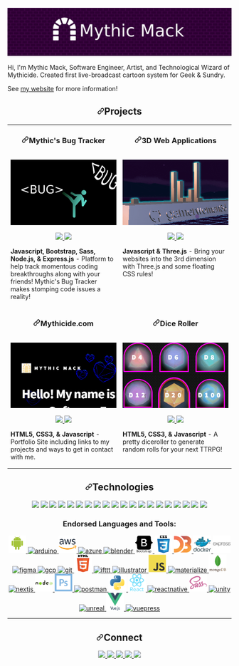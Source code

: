 ![image](https://github.com/gamerwoman3d/gamerwoman3d/blob/main/BGLarge.png?raw=true)

Hi, I'm Mythic Mack, Software Engineer, Artist, and Technological Wizard of Mythicide. Created first live-broadcast cartoon system for Geek & Sundry.  

<article class="markdown-body entry-content container-lg f5" itemprop="text"><p><a target="_blank" rel="noopener noreferrer">
<p dir="auto">See <a href="https://gamerwoman3d.github.io/portfolio3dTest/" rel="nofollow">my website</a> for more information!</p>
<h1 align="center" dir="auto"><a id="user-content-projects" class="anchor" aria-hidden="true" href="#projects"><svg class="octicon octicon-link" viewBox="0 0 16 16" version="1.1" width="16" height="16" aria-hidden="true"><path fill-rule="evenodd" d="M7.775 3.275a.75.75 0 001.06 1.06l1.25-1.25a2 2 0 112.83 2.83l-2.5 2.5a2 2 0 01-2.83 0 .75.75 0 00-1.06 1.06 3.5 3.5 0 004.95 0l2.5-2.5a3.5 3.5 0 00-4.95-4.95l-1.25 1.25zm-4.69 9.64a2 2 0 010-2.83l2.5-2.5a2 2 0 012.83 0 .75.75 0 001.06-1.06 3.5 3.5 0 00-4.95 0l-2.5 2.5a3.5 3.5 0 004.95 4.95l1.25-1.25a.75.75 0 00-1.06-1.06l-1.25 1.25a2 2 0 01-2.83 0z"></path></svg></a>Projects</h1>
<table>
  <tbody><tr>
    <td width="50%" valign="top">
      <h3 align="center" dir="auto"><a id="user-content-travelaraorg" class="anchor" aria-hidden="true" href="#bugtrackermyth"><svg class="octicon octicon-link" viewBox="0 0 16 16" version="1.1" width="16" height="16" aria-hidden="true"><path fill-rule="evenodd" d="M7.775 3.275a.75.75 0 001.06 1.06l1.25-1.25a2 2 0 112.83 2.83l-2.5 2.5a2 2 0 01-2.83 0 .75.75 0 00-1.06 1.06 3.5 3.5 0 004.95 0l2.5-2.5a3.5 3.5 0 00-4.95-4.95l-1.25 1.25zm-4.69 9.64a2 2 0 010-2.83l2.5-2.5a2 2 0 012.83 0 .75.75 0 001.06-1.06 3.5 3.5 0 00-4.95 0l-2.5 2.5a3.5 3.5 0 004.95 4.95l1.25-1.25a.75.75 0 00-1.06-1.06l-1.25 1.25a2 2 0 01-2.83 0z"></path></svg></a>Mythic's Bug Tracker</h3>
        <br>
        <a href="http://bugtrackermyth.herokuapp.com" rel="nofollow">
            <img src="https://github.com/gamerwoman3d/gamerwoman3d/blob/main/ProfileCreator/BugNinja.gif?raw=true" width="100%" alt="Bug Basher Ninja Stomping Code Bugs" style="max-width: 100%;">
        </a>
        <br>
        <p align="center" dir="auto">
  <a href="https://github.com/gamerwoman3d/bugtrackerpreview">
    <img src="https://camo.githubusercontent.com/95e3aac44e8f136da088962c9b8ba29ce570117c20df4d39dce11bbb8c3ff106/68747470733a2f2f696d672e736869656c64732e696f2f7374617469632f76313f6c6162656c3d7c266d6573736167653d5245504f26636f6c6f723d323335353566267374796c653d706c6173746963266c6f676f3d676974687562266c6f676f2d636f6c6f723d7768697465" data-canonical-src="https://img.shields.io/static/v1?label=|&amp;message=REPO&amp;color=23555f&amp;style=plastic&amp;logo=github&amp;logo-color=white" style="max-width: 100%;">
  </a>  
  <a href="http://bugtrackermyth.herokuapp.com" rel="nofollow">
    <img src="https://camo.githubusercontent.com/e6efe3d3e99693e578797485a4973c0efb93f435001dad1f75001c0d3a130aea/68747470733a2f2f696d672e736869656c64732e696f2f7374617469632f76313f6c6162656c3d7c266d6573736167653d5745425349544526636f6c6f723d636466393938267374796c653d706c6173746963266c6f676f3d776f72647072657373266c6f676f2d636f6c6f723d7768697465" data-canonical-src="https://img.shields.io/static/v1?label=|&amp;message=WEBSITE&amp;color=cdf998&amp;style=plastic&amp;logo=wordpress&amp;logo-color=white" style="max-width: 100%;">
  </a>
      </p>
        <p dir="auto"><strong>Javascript, Bootstrap, Sass, Node.js, &amp; Express.js</strong> - Platform to help track momentous coding breakthroughs along with your friends! Mythic's Bug Tracker makes stomping code issues a reality!</p>
    </td>
    <td width="50%" valign="top">
      <h3 align="center" dir="auto"><a id="user-content-rigley-2-flappy-bug" class="anchor" aria-hidden="true" href="#rigley-2-flappy-bug"><svg class="octicon octicon-link" viewBox="0 0 16 16" version="1.1" width="16" height="16" aria-hidden="true"><path fill-rule="evenodd" d="M7.775 3.275a.75.75 0 001.06 1.06l1.25-1.25a2 2 0 112.83 2.83l-2.5 2.5a2 2 0 01-2.83 0 .75.75 0 00-1.06 1.06 3.5 3.5 0 004.95 0l2.5-2.5a3.5 3.5 0 00-4.95-4.95l-1.25 1.25zm-4.69 9.64a2 2 0 010-2.83l2.5-2.5a2 2 0 012.83 0 .75.75 0 001.06-1.06 3.5 3.5 0 00-4.95 0l-2.5 2.5a3.5 3.5 0 004.95 4.95l1.25-1.25a.75.75 0 00-1.06-1.06l-1.25 1.25a2 2 0 01-2.83 0z"></path></svg></a>3D Web Applications</h3>
        <br>
      <a href="https://gamerwoman3d.github.io/portfolio3dTest/" rel="nofollow">
            <img src="https://github.com/gamerwoman3d/gamerwoman3d/blob/main/ProfileCreator/mycity3d.gif?raw=true" width="100%" alt="3d Web Graphic" style="max-width: 100%;">
        </a>
        <br>
        <p align="center" dir="auto">
  <a href="https://gamerwoman3d.github.io/portfolio3dTest/">
    <img src="https://camo.githubusercontent.com/95e3aac44e8f136da088962c9b8ba29ce570117c20df4d39dce11bbb8c3ff106/68747470733a2f2f696d672e736869656c64732e696f2f7374617469632f76313f6c6162656c3d7c266d6573736167653d5245504f26636f6c6f723d323335353566267374796c653d706c6173746963266c6f676f3d676974687562266c6f676f2d636f6c6f723d7768697465" data-canonical-src="https://img.shields.io/static/v1?label=|&amp;message=REPO&amp;color=23555f&amp;style=plastic&amp;logo=github&amp;logo-color=white" style="max-width: 100%;">
  </a>
  <a href="https://gamerwoman3d.github.io/portfolio3dTest/" rel="nofollow">
    <img src="https://camo.githubusercontent.com/e6efe3d3e99693e578797485a4973c0efb93f435001dad1f75001c0d3a130aea/68747470733a2f2f696d672e736869656c64732e696f2f7374617469632f76313f6c6162656c3d7c266d6573736167653d5745425349544526636f6c6f723d636466393938267374796c653d706c6173746963266c6f676f3d776f72647072657373266c6f676f2d636f6c6f723d7768697465" data-canonical-src="https://img.shields.io/static/v1?label=|&amp;message=WEBSITE&amp;color=cdf998&amp;style=plastic&amp;logo=wordpress&amp;logo-color=white" style="max-width: 100%;">
  </a>
      </p>
        <p dir="auto"><strong>Javascript &amp; Three.js</strong> - Bring your websites into the 3rd dimension with Three.js and some floating CSS rules!</p>
    </td>
  </tr>
  <tr>
    <td width="50%" valign="top">
      <h3 align="center" dir="auto"><a id="user-content-gamerwoman3d" class="anchor" aria-hidden="true" href="#gamerwoman3d"><svg class="octicon octicon-link" viewBox="0 0 16 16" version="1.1" width="16" height="16" aria-hidden="true"><path fill-rule="evenodd" d="M7.775 3.275a.75.75 0 001.06 1.06l1.25-1.25a2 2 0 112.83 2.83l-2.5 2.5a2 2 0 01-2.83 0 .75.75 0 00-1.06 1.06 3.5 3.5 0 004.95 0l2.5-2.5a3.5 3.5 0 00-4.95-4.95l-1.25 1.25zm-4.69 9.64a2 2 0 010-2.83l2.5-2.5a2 2 0 012.83 0 .75.75 0 001.06-1.06 3.5 3.5 0 00-4.95 0l-2.5 2.5a3.5 3.5 0 004.95 4.95l1.25-1.25a.75.75 0 00-1.06-1.06l-1.25 1.25a2 2 0 01-2.83 0z"></path></svg></a>Mythicide.com</h3>
      <br>
        <a href="https://gamerwoman3d.github.io/portfolio3dTest/" rel="nofollow">
          <img src="https://github.com/gamerwoman3d/gamerwoman3d/blob/main/ProfileCreator/3dSitePreview.gif?raw=true" width="100%" alt="Portfolio" style="max-width: 100%;">
        </a>
      <br>
        <p align="center" dir="auto">
  <a href="https://gamerwoman3d.github.io/portfolio3dTest/">
    <img src="https://camo.githubusercontent.com/95e3aac44e8f136da088962c9b8ba29ce570117c20df4d39dce11bbb8c3ff106/68747470733a2f2f696d672e736869656c64732e696f2f7374617469632f76313f6c6162656c3d7c266d6573736167653d5245504f26636f6c6f723d323335353566267374796c653d706c6173746963266c6f676f3d676974687562266c6f676f2d636f6c6f723d7768697465" data-canonical-src="https://img.shields.io/static/v1?label=|&amp;message=REPO&amp;color=23555f&amp;style=plastic&amp;logo=github&amp;logo-color=white" style="max-width: 100%;">
  </a>
  <a href="https://gamerwoman3d.github.io/portfolio3dTest/" rel="nofollow">
    <img src="https://camo.githubusercontent.com/e6efe3d3e99693e578797485a4973c0efb93f435001dad1f75001c0d3a130aea/68747470733a2f2f696d672e736869656c64732e696f2f7374617469632f76313f6c6162656c3d7c266d6573736167653d5745425349544526636f6c6f723d636466393938267374796c653d706c6173746963266c6f676f3d776f72647072657373266c6f676f2d636f6c6f723d7768697465" data-canonical-src="https://img.shields.io/static/v1?label=|&amp;message=WEBSITE&amp;color=cdf998&amp;style=plastic&amp;logo=wordpress&amp;logo-color=white" style="max-width: 100%;">
  </a>
      </p>
        <p dir="auto"><strong>HTML5, CSS3, &amp; Javascript</strong> - Portfolio Site including links to my projects and ways to get in contact with me.</p>
    </td>
    <td width="50%" valign="top">
      <h3 align="center" dir="auto"><a id="user-content-roll-dice" class="anchor" aria-hidden="true" href="#diceroller"><svg class="octicon octicon-link" viewBox="0 0 16 16" version="1.1" width="16" height="16" aria-hidden="true"><path fill-rule="evenodd" d="M7.775 3.275a.75.75 0 001.06 1.06l1.25-1.25a2 2 0 112.83 2.83l-2.5 2.5a2 2 0 01-2.83 0 .75.75 0 00-1.06 1.06 3.5 3.5 0 004.95 0l2.5-2.5a3.5 3.5 0 00-4.95-4.95l-1.25 1.25zm-4.69 9.64a2 2 0 010-2.83l2.5-2.5a2 2 0 012.83 0 .75.75 0 001.06-1.06 3.5 3.5 0 00-4.95 0l-2.5 2.5a3.5 3.5 0 004.95 4.95l1.25-1.25a.75.75 0 00-1.06-1.06l-1.25 1.25a2 2 0 01-2.83 0z"></path></svg></a>Dice Roller</h3>
        <br>
        <a href="https://mythic-dice.netlify.app/" rel="nofollow">
          <img src="https://github.com/gamerwoman3d/gamerwoman3d/blob/main/ProfileCreator/DiceRollerPreview.gif?raw=true" width="100%" alt="Polyhedral Dice Game" style="max-width: 100%;">
        </a>
        <br>
        <p align="center" dir="auto">
  <a href="https://mythic-dice.netlify.app/">
    <img src="https://camo.githubusercontent.com/95e3aac44e8f136da088962c9b8ba29ce570117c20df4d39dce11bbb8c3ff106/68747470733a2f2f696d672e736869656c64732e696f2f7374617469632f76313f6c6162656c3d7c266d6573736167653d5245504f26636f6c6f723d323335353566267374796c653d706c6173746963266c6f676f3d676974687562266c6f676f2d636f6c6f723d7768697465" data-canonical-src="https://img.shields.io/static/v1?label=|&amp;message=REPO&amp;color=23555f&amp;style=plastic&amp;logo=github&amp;logo-color=white" style="max-width: 100%;">
  </a>
  <a href="https://mythic-dice.netlify.app/" rel="nofollow">
    <img src="https://camo.githubusercontent.com/e6efe3d3e99693e578797485a4973c0efb93f435001dad1f75001c0d3a130aea/68747470733a2f2f696d672e736869656c64732e696f2f7374617469632f76313f6c6162656c3d7c266d6573736167653d5745425349544526636f6c6f723d636466393938267374796c653d706c6173746963266c6f676f3d776f72647072657373266c6f676f2d636f6c6f723d7768697465" data-canonical-src="https://img.shields.io/static/v1?label=|&amp;message=WEBSITE&amp;color=cdf998&amp;style=plastic&amp;logo=wordpress&amp;logo-color=white" style="max-width: 100%;">
  </a>
      </p>
        <p dir="auto"><strong>HTML5, CSS3, &amp; Javascript</strong> - A pretty diceroller to generate random rolls for your next TTRPG!</p>
    </td>
  </tr>
</tbody></table>
  
  
<h1 align="center" dir="auto"><a id="user-content-technologies" class="anchor" aria-hidden="true" href="#technologies"><svg class="octicon octicon-link" viewBox="0 0 16 16" version="1.1" width="16" height="16" aria-hidden="true"><path fill-rule="evenodd" d="M7.775 3.275a.75.75 0 001.06 1.06l1.25-1.25a2 2 0 112.83 2.83l-2.5 2.5a2 2 0 01-2.83 0 .75.75 0 00-1.06 1.06 3.5 3.5 0 004.95 0l2.5-2.5a3.5 3.5 0 00-4.95-4.95l-1.25 1.25zm-4.69 9.64a2 2 0 010-2.83l2.5-2.5a2 2 0 012.83 0 .75.75 0 001.06-1.06 3.5 3.5 0 00-4.95 0l-2.5 2.5a3.5 3.5 0 004.95 4.95l1.25-1.25a.75.75 0 00-1.06-1.06l-1.25 1.25a2 2 0 01-2.83 0z"></path></svg></a>Technologies</h1>
<p align="center" dir="auto">
    <a target="_blank" rel="noopener noreferrer" href="https://camo.githubusercontent.com/1105f5493f58c44150cb5c9c2c20e7dde13f7bc9eae248b67610b23048f710ec/68747470733a2f2f696d672e736869656c64732e696f2f7374617469632f76313f6c6162656c3d7c266d6573736167653d48544d4c3526636f6c6f723d323335353566267374796c653d706c6173746963266c6f676f3d68746d6c35"><img src="https://camo.githubusercontent.com/1105f5493f58c44150cb5c9c2c20e7dde13f7bc9eae248b67610b23048f710ec/68747470733a2f2f696d672e736869656c64732e696f2f7374617469632f76313f6c6162656c3d7c266d6573736167653d48544d4c3526636f6c6f723d323335353566267374796c653d706c6173746963266c6f676f3d68746d6c35" data-canonical-src="https://img.shields.io/static/v1?label=|&amp;message=HTML5&amp;color=23555f&amp;style=plastic&amp;logo=html5" style="max-width: 100%;"></a>
    <a target="_blank" rel="noopener noreferrer" href="https://camo.githubusercontent.com/cb4801ca483eb0a37406fd5c6e07bf11ee00c0579b88bfe6a0fe2380b9c8e87d/68747470733a2f2f696d672e736869656c64732e696f2f7374617469632f76313f6c6162656c3d7c266d6573736167653d4353533326636f6c6f723d323835663635267374796c653d706c6173746963266c6f676f3d63737333"><img src="https://camo.githubusercontent.com/cb4801ca483eb0a37406fd5c6e07bf11ee00c0579b88bfe6a0fe2380b9c8e87d/68747470733a2f2f696d672e736869656c64732e696f2f7374617469632f76313f6c6162656c3d7c266d6573736167653d4353533326636f6c6f723d323835663635267374796c653d706c6173746963266c6f676f3d63737333" data-canonical-src="https://img.shields.io/static/v1?label=|&amp;message=CSS3&amp;color=285f65&amp;style=plastic&amp;logo=css3" style="max-width: 100%;"></a>
    <a target="_blank" rel="noopener noreferrer" href="https://camo.githubusercontent.com/78209b78fd3babc3dc726ac9f31165b4a77d806bf3225e6bfcce5e02978d2388/68747470733a2f2f696d672e736869656c64732e696f2f7374617469632f76313f6c6162656c3d7c266d6573736167653d5341535326636f6c6f723d326236323566267374796c653d706c6173746963266c6f676f3d73617373"><img src="https://camo.githubusercontent.com/78209b78fd3babc3dc726ac9f31165b4a77d806bf3225e6bfcce5e02978d2388/68747470733a2f2f696d672e736869656c64732e696f2f7374617469632f76313f6c6162656c3d7c266d6573736167653d5341535326636f6c6f723d326236323566267374796c653d706c6173746963266c6f676f3d73617373" data-canonical-src="https://img.shields.io/static/v1?label=|&amp;message=SASS&amp;color=2b625f&amp;style=plastic&amp;logo=sass" style="max-width: 100%;"></a>
    <a target="_blank" rel="noopener noreferrer" href="https://camo.githubusercontent.com/cb583bea94684cbf221e5458f1e15be8a214509d0ce451c928290d5c08edbe1d/68747470733a2f2f696d672e736869656c64732e696f2f7374617469632f76313f6c6162656c3d7c266d6573736167653d424f4f54535452415026636f6c6f723d333136633565267374796c653d706c6173746963266c6f676f3d626f6f747374726170"><img src="https://camo.githubusercontent.com/cb583bea94684cbf221e5458f1e15be8a214509d0ce451c928290d5c08edbe1d/68747470733a2f2f696d672e736869656c64732e696f2f7374617469632f76313f6c6162656c3d7c266d6573736167653d424f4f54535452415026636f6c6f723d333136633565267374796c653d706c6173746963266c6f676f3d626f6f747374726170" data-canonical-src="https://img.shields.io/static/v1?label=|&amp;message=BOOTSTRAP&amp;color=316c5e&amp;style=plastic&amp;logo=bootstrap" style="max-width: 100%;"></a>
    <a target="_blank" rel="noopener noreferrer" href="https://camo.githubusercontent.com/30934920b46fd5b6874bf6ce5f9a3afd8ea0e5e4ed20ab9eda0450286ba7a138/68747470733a2f2f696d672e736869656c64732e696f2f7374617469632f76313f6c6162656c3d7c266d6573736167653d4a41564153435249505426636f6c6f723d336337663564267374796c653d706c6173746963266c6f676f3d6a617661736372697074"><img src="https://camo.githubusercontent.com/30934920b46fd5b6874bf6ce5f9a3afd8ea0e5e4ed20ab9eda0450286ba7a138/68747470733a2f2f696d672e736869656c64732e696f2f7374617469632f76313f6c6162656c3d7c266d6573736167653d4a41564153435249505426636f6c6f723d336337663564267374796c653d706c6173746963266c6f676f3d6a617661736372697074" data-canonical-src="https://img.shields.io/static/v1?label=|&amp;message=JAVASCRIPT&amp;color=3c7f5d&amp;style=plastic&amp;logo=javascript" style="max-width: 100%;"></a>
    <a target="_blank" rel="noopener noreferrer" href="https://camo.githubusercontent.com/4e6db61875a07fde727ecc34f5e6a83e8f4528ac9fee61c8239a1cd3533b0839/68747470733a2f2f696d672e736869656c64732e696f2f7374617469632f76313f6c6162656c3d7c266d6573736167653d52454143542e4a5326636f6c6f723d346139333563267374796c653d706c6173746963266c6f676f3d7265616374"><img src="https://camo.githubusercontent.com/4e6db61875a07fde727ecc34f5e6a83e8f4528ac9fee61c8239a1cd3533b0839/68747470733a2f2f696d672e736869656c64732e696f2f7374617469632f76313f6c6162656c3d7c266d6573736167653d52454143542e4a5326636f6c6f723d346139333563267374796c653d706c6173746963266c6f676f3d7265616374" data-canonical-src="https://img.shields.io/static/v1?label=|&amp;message=REACT.JS&amp;color=4a935c&amp;style=plastic&amp;logo=react" style="max-width: 100%;"></a>
    <a target="_blank" rel="noopener noreferrer" href="https://camo.githubusercontent.com/318dfb3892aa80d9c2e9b7d4e75289fb88dfc8eaf2e7e526fa4d69e497146274/68747470733a2f2f696d672e736869656c64732e696f2f7374617469632f76313f6c6162656c3d7c266d6573736167653d5459504553435249505426636f6c6f723d346139333563267374796c653d706c6173746963266c6f676f3d74797065736372697074"><img src="https://camo.githubusercontent.com/318dfb3892aa80d9c2e9b7d4e75289fb88dfc8eaf2e7e526fa4d69e497146274/68747470733a2f2f696d672e736869656c64732e696f2f7374617469632f76313f6c6162656c3d7c266d6573736167653d5459504553435249505426636f6c6f723d346139333563267374796c653d706c6173746963266c6f676f3d74797065736372697074" data-canonical-src="https://img.shields.io/static/v1?label=|&amp;message=TYPESCRIPT&amp;color=4a935c&amp;style=plastic&amp;logo=typescript" style="max-width: 100%;"></a>
    <a target="_blank" rel="noopener noreferrer" href="https://camo.githubusercontent.com/f80569b5ca4af45dab1419a4fe8403f1326bba304bccf101438fafc362a1288e/68747470733a2f2f696d672e736869656c64732e696f2f7374617469632f76313f6c6162656c3d7c266d6573736167653d505954484f4e26636f6c6f723d353239383562267374796c653d706c6173746963266c6f676f3d707974686f6e"><img src="https://camo.githubusercontent.com/f80569b5ca4af45dab1419a4fe8403f1326bba304bccf101438fafc362a1288e/68747470733a2f2f696d672e736869656c64732e696f2f7374617469632f76313f6c6162656c3d7c266d6573736167653d505954484f4e26636f6c6f723d353239383562267374796c653d706c6173746963266c6f676f3d707974686f6e" data-canonical-src="https://img.shields.io/static/v1?label=|&amp;message=PYTHON&amp;color=52985b&amp;style=plastic&amp;logo=python" style="max-width: 100%;"></a>
    <a target="_blank" rel="noopener noreferrer" href="https://camo.githubusercontent.com/f218d58158e351f61046ff0ade173114553c6b8eff6e8039e8803fba2bcd95c9/68747470733a2f2f696d672e736869656c64732e696f2f7374617469632f76313f6c6162656c3d7c266d6573736167653d4a41564126636f6c6f723d636466393938267374796c653d706c6173746963266c6f676f3d6a617661"><img src="https://camo.githubusercontent.com/f218d58158e351f61046ff0ade173114553c6b8eff6e8039e8803fba2bcd95c9/68747470733a2f2f696d672e736869656c64732e696f2f7374617469632f76313f6c6162656c3d7c266d6573736167653d4a41564126636f6c6f723d636466393938267374796c653d706c6173746963266c6f676f3d6a617661" data-canonical-src="https://img.shields.io/static/v1?label=|&amp;message=JAVA&amp;color=cdf998&amp;style=plastic&amp;logo=java" style="max-width: 100%;"></a>
    <a target="_blank" rel="noopener noreferrer" href="https://camo.githubusercontent.com/4fa5bc7347d1f41e763673317069b9849fadd3bb90b986ffbe22db2090f55c97/68747470733a2f2f696d672e736869656c64732e696f2f7374617469632f76313f6c6162656c3d7c266d6573736167653d534f4c494449545926636f6c6f723d386662633536267374796c653d706c6173746963266c6f676f3d736f6c6964697479"><img src="https://camo.githubusercontent.com/4fa5bc7347d1f41e763673317069b9849fadd3bb90b986ffbe22db2090f55c97/68747470733a2f2f696d672e736869656c64732e696f2f7374617469632f76313f6c6162656c3d7c266d6573736167653d534f4c494449545926636f6c6f723d386662633536267374796c653d706c6173746963266c6f676f3d736f6c6964697479" data-canonical-src="https://img.shields.io/static/v1?label=|&amp;message=SOLIDITY&amp;color=8fbc56&amp;style=plastic&amp;logo=solidity" style="max-width: 100%;"></a>
    <a target="_blank" rel="noopener noreferrer" href="https://camo.githubusercontent.com/865a91eb7372d7385b7e417b2682d6c5ac45e95e577e2f00f80da0f8512ac894/68747470733a2f2f696d672e736869656c64732e696f2f7374617469632f76313f6c6162656c3d7c266d6573736167653d53454c454e49554d26636f6c6f723d636466393938267374796c653d706c6173746963266c6f676f3d73656c656e69756d"><img src="https://camo.githubusercontent.com/865a91eb7372d7385b7e417b2682d6c5ac45e95e577e2f00f80da0f8512ac894/68747470733a2f2f696d672e736869656c64732e696f2f7374617469632f76313f6c6162656c3d7c266d6573736167653d53454c454e49554d26636f6c6f723d636466393938267374796c653d706c6173746963266c6f676f3d73656c656e69756d" data-canonical-src="https://img.shields.io/static/v1?label=|&amp;message=SELENIUM&amp;color=cdf998&amp;style=plastic&amp;logo=selenium" style="max-width: 100%;"></a>
    <a target="_blank" rel="noopener noreferrer" href="https://camo.githubusercontent.com/c3ea137fbfc63a9474f5c8150e25cd31c25b5c3e3c75444898bcdf69233d628f/68747470733a2f2f696d672e736869656c64732e696f2f7374617469632f76313f6c6162656c3d7c266d6573736167653d41575326636f6c6f723d393862663533267374796c653d706c6173746963266c6f676f3d616d617a6f6e"><img src="https://camo.githubusercontent.com/c3ea137fbfc63a9474f5c8150e25cd31c25b5c3e3c75444898bcdf69233d628f/68747470733a2f2f696d672e736869656c64732e696f2f7374617469632f76313f6c6162656c3d7c266d6573736167653d41575326636f6c6f723d393862663533267374796c653d706c6173746963266c6f676f3d616d617a6f6e" data-canonical-src="https://img.shields.io/static/v1?label=|&amp;message=AWS&amp;color=98bf53&amp;style=plastic&amp;logo=amazon" style="max-width: 100%;"></a>
    <a target="_blank" rel="noopener noreferrer" href="https://camo.githubusercontent.com/b0c93081ae7cb116e8ce218ca2ad5f959be78e27f98fac18631600d56fa4f3b4/68747470733a2f2f696d672e736869656c64732e696f2f7374617469632f76313f6c6162656c3d7c266d6573736167653d574f5244505245535326636f6c6f723d636464313438267374796c653d706c6173746963266c6f676f3d776f72647072657373"><img src="https://camo.githubusercontent.com/b0c93081ae7cb116e8ce218ca2ad5f959be78e27f98fac18631600d56fa4f3b4/68747470733a2f2f696d672e736869656c64732e696f2f7374617469632f76313f6c6162656c3d7c266d6573736167653d574f5244505245535326636f6c6f723d636464313438267374796c653d706c6173746963266c6f676f3d776f72647072657373" data-canonical-src="https://img.shields.io/static/v1?label=|&amp;message=WORDPRESS&amp;color=cdd148&amp;style=plastic&amp;logo=wordpress" style="max-width: 100%;"></a>
    <a target="_blank" rel="noopener noreferrer" href="https://camo.githubusercontent.com/f0713180e549e5c0bd35c406bde5fbf0dd8969d0810f100daede67bc56188813/68747470733a2f2f696d672e736869656c64732e696f2f7374617469632f76313f6c6162656c3d7c266d6573736167653d41444f424526636f6c6f723d393862663533267374796c653d706c6173746963266c6f676f3d61646f6265"><img src="https://camo.githubusercontent.com/f0713180e549e5c0bd35c406bde5fbf0dd8969d0810f100daede67bc56188813/68747470733a2f2f696d672e736869656c64732e696f2f7374617469632f76313f6c6162656c3d7c266d6573736167653d41444f424526636f6c6f723d393862663533267374796c653d706c6173746963266c6f676f3d61646f6265" data-canonical-src="https://img.shields.io/static/v1?label=|&amp;message=ADOBE&amp;color=98bf53&amp;style=plastic&amp;logo=adobe" style="max-width: 100%;"></a>
    <a target="_blank" rel="noopener noreferrer" href="https://camo.githubusercontent.com/e569ee48d897e5b63f64a257e16ea86e25ba7cd5dec11e09d9c3bfa7ab2a1b13/68747470733a2f2f696d672e736869656c64732e696f2f7374617469632f76313f6c6162656c3d7c266d6573736167653d4d4f4e474f2d444226636f6c6f723d636464313438267374796c653d706c6173746963266c6f676f3d6d6f6e676f6462"><img src="https://camo.githubusercontent.com/e569ee48d897e5b63f64a257e16ea86e25ba7cd5dec11e09d9c3bfa7ab2a1b13/68747470733a2f2f696d672e736869656c64732e696f2f7374617469632f76313f6c6162656c3d7c266d6573736167653d4d4f4e474f2d444226636f6c6f723d636464313438267374796c653d706c6173746963266c6f676f3d6d6f6e676f6462" data-canonical-src="https://img.shields.io/static/v1?label=|&amp;message=MONGO-DB&amp;color=cdd148&amp;style=plastic&amp;logo=mongodb" style="max-width: 100%;"></a>
    <a target="_blank" rel="noopener noreferrer" href="https://camo.githubusercontent.com/b96e1eac99ec166fe2aa78f9bdd3edfcc8d0d8495cfc43e373a6faa01220ecd0/68747470733a2f2f696d672e736869656c64732e696f2f7374617469632f76313f6c6162656c3d7c266d6573736167653d4558505245535326636f6c6f723d626262313131267374796c653d706c6173746963266c6f676f3d65787072657373"><img src="https://camo.githubusercontent.com/b96e1eac99ec166fe2aa78f9bdd3edfcc8d0d8495cfc43e373a6faa01220ecd0/68747470733a2f2f696d672e736869656c64732e696f2f7374617469632f76313f6c6162656c3d7c266d6573736167653d4558505245535326636f6c6f723d626262313131267374796c653d706c6173746963266c6f676f3d65787072657373" data-canonical-src="https://img.shields.io/static/v1?label=|&amp;message=EXPRESS&amp;color=bbb111&amp;style=plastic&amp;logo=express" style="max-width: 100%;"></a>
    <a target="_blank" rel="noopener noreferrer" href="https://camo.githubusercontent.com/d41024ea422bb92c858c68f7d9380c04e2b46ea114f5bc2a86af6d393cbedaf0/68747470733a2f2f696d672e736869656c64732e696f2f7374617469632f76313f6c6162656c3d7c266d6573736167653d5745425041434b26636f6c6f723d626262313131267374796c653d706c6173746963266c6f676f3d7765627061636b"><img src="https://camo.githubusercontent.com/d41024ea422bb92c858c68f7d9380c04e2b46ea114f5bc2a86af6d393cbedaf0/68747470733a2f2f696d672e736869656c64732e696f2f7374617469632f76313f6c6162656c3d7c266d6573736167653d5745425041434b26636f6c6f723d626262313131267374796c653d706c6173746963266c6f676f3d7765627061636b" data-canonical-src="https://img.shields.io/static/v1?label=|&amp;message=WEBPACK&amp;color=bbb111&amp;style=plastic&amp;logo=webpack" style="max-width: 100%;"></a>
    <a target="_blank" rel="noopener noreferrer" href="https://camo.githubusercontent.com/2dc290fd837737a97fdc864b63b8efab95c637954bdc7dbbc67d47b8067eafdc/68747470733a2f2f696d672e736869656c64732e696f2f7374617469632f76313f6c6162656c3d7c266d6573736167653d4c494e555826636f6c6f723d626262313131267374796c653d706c6173746963266c6f676f3d6c696e7578"><img src="https://camo.githubusercontent.com/2dc290fd837737a97fdc864b63b8efab95c637954bdc7dbbc67d47b8067eafdc/68747470733a2f2f696d672e736869656c64732e696f2f7374617469632f76313f6c6162656c3d7c266d6573736167653d4c494e555826636f6c6f723d626262313131267374796c653d706c6173746963266c6f676f3d6c696e7578" data-canonical-src="https://img.shields.io/static/v1?label=|&amp;message=LINUX&amp;color=bbb111&amp;style=plastic&amp;logo=linux" style="max-width: 100%;"></a>
    <a target="_blank" rel="noopener noreferrer" href="https://camo.githubusercontent.com/7162bc2456fcbd754d1b463e1339341256a7b787f9365ee0661c6b393ae76f49/68747470733a2f2f696d672e736869656c64732e696f2f7374617469632f76313f6c6162656c3d7c266d6573736167653d47495426636f6c6f723d636262313438267374796c653d706c6173746963266c6f676f3d676974"><img src="https://camo.githubusercontent.com/7162bc2456fcbd754d1b463e1339341256a7b787f9365ee0661c6b393ae76f49/68747470733a2f2f696d672e736869656c64732e696f2f7374617469632f76313f6c6162656c3d7c266d6573736167653d47495426636f6c6f723d636262313438267374796c653d706c6173746963266c6f676f3d676974" data-canonical-src="https://img.shields.io/static/v1?label=|&amp;message=GIT&amp;color=cbb148&amp;style=plastic&amp;logo=git" style="max-width: 100%;"></a>
    <a target="_blank" rel="noopener noreferrer" href="https://camo.githubusercontent.com/cba1a1ce9cc5116988eede85355914c8afad652be03c6166ab92dd5bb70ed034/68747470733a2f2f696d672e736869656c64732e696f2f7374617469632f76313f6c6162656c3d7c266d6573736167653d464952454241534526636f6c6f723d636262313438267374796c653d706c6173746963266c6f676f3d6669726562617365"><img src="https://camo.githubusercontent.com/cba1a1ce9cc5116988eede85355914c8afad652be03c6166ab92dd5bb70ed034/68747470733a2f2f696d672e736869656c64732e696f2f7374617469632f76313f6c6162656c3d7c266d6573736167653d464952454241534526636f6c6f723d636262313438267374796c653d706c6173746963266c6f676f3d6669726562617365" data-canonical-src="https://img.shields.io/static/v1?label=|&amp;message=FIREBASE&amp;color=cbb148&amp;style=plastic&amp;logo=firebase" style="max-width: 100%;"></a>
  

<h3 align="center">Endorsed Languages and Tools:</h3>
<p align="center"> <a href="https://developer.android.com" target="_blank" rel="noreferrer"> <img src="https://raw.githubusercontent.com/devicons/devicon/master/icons/android/android-original-wordmark.svg" alt="android" width="40" height="40"/> </a> <a href="https://www.arduino.cc/" target="_blank" rel="noreferrer"> <img src="https://cdn.worldvectorlogo.com/logos/arduino-1.svg" alt="arduino" width="40" height="40"/> </a> <a href="https://aws.amazon.com" target="_blank" rel="noreferrer"> <img src="https://raw.githubusercontent.com/devicons/devicon/master/icons/amazonwebservices/amazonwebservices-original-wordmark.svg" alt="aws" width="40" height="40"/> </a> <a href="https://azure.microsoft.com/en-in/" target="_blank" rel="noreferrer"> <img src="https://www.vectorlogo.zone/logos/microsoft_azure/microsoft_azure-icon.svg" alt="azure" width="40" height="40"/> </a> <a href="https://www.blender.org/" target="_blank" rel="noreferrer"> <img src="https://download.blender.org/branding/community/blender_community_badge_white.svg" alt="blender" width="40" height="40"/> </a> <a href="https://getbootstrap.com" target="_blank" rel="noreferrer"> <img src="https://raw.githubusercontent.com/devicons/devicon/master/icons/bootstrap/bootstrap-plain-wordmark.svg" alt="bootstrap" width="40" height="40"/> </a> <a href="https://www.w3schools.com/css/" target="_blank" rel="noreferrer"> <img src="https://raw.githubusercontent.com/devicons/devicon/master/icons/css3/css3-original-wordmark.svg" alt="css3" width="40" height="40"/> </a> <a href="https://d3js.org/" target="_blank" rel="noreferrer"> <img src="https://raw.githubusercontent.com/devicons/devicon/master/icons/d3js/d3js-original.svg" alt="d3js" width="40" height="40"/> </a> <a href="https://www.docker.com/" target="_blank" rel="noreferrer"> <img src="https://raw.githubusercontent.com/devicons/devicon/master/icons/docker/docker-original-wordmark.svg" alt="docker" width="40" height="40"/> </a> <a href="https://expressjs.com" target="_blank" rel="noreferrer"> <img src="https://raw.githubusercontent.com/devicons/devicon/master/icons/express/express-original-wordmark.svg" alt="express" width="40" height="40"/> </a> <a href="https://www.figma.com/" target="_blank" rel="noreferrer"> <img src="https://www.vectorlogo.zone/logos/figma/figma-icon.svg" alt="figma" width="40" height="40"/> </a> <a href="https://cloud.google.com" target="_blank" rel="noreferrer"> <img src="https://www.vectorlogo.zone/logos/google_cloud/google_cloud-icon.svg" alt="gcp" width="40" height="40"/> </a> <a href="https://git-scm.com/" target="_blank" rel="noreferrer"> <img src="https://www.vectorlogo.zone/logos/git-scm/git-scm-icon.svg" alt="git" width="40" height="40"/> </a> <a href="https://www.w3.org/html/" target="_blank" rel="noreferrer"> <img src="https://raw.githubusercontent.com/devicons/devicon/master/icons/html5/html5-original-wordmark.svg" alt="html5" width="40" height="40"/> </a> <a href="https://ifttt.com/" target="_blank" rel="noreferrer"> <img src="https://www.vectorlogo.zone/logos/ifttt/ifttt-ar21.svg" alt="ifttt" width="40" height="40"/> </a> <a href="https://www.adobe.com/in/products/illustrator.html" target="_blank" rel="noreferrer"> <img src="https://www.vectorlogo.zone/logos/adobe_illustrator/adobe_illustrator-icon.svg" alt="illustrator" width="40" height="40"/> </a> <a href="https://developer.mozilla.org/en-US/docs/Web/JavaScript" target="_blank" rel="noreferrer"> <img src="https://raw.githubusercontent.com/devicons/devicon/master/icons/javascript/javascript-original.svg" alt="javascript" width="40" height="40"/> </a> <a href="https://materializecss.com/" target="_blank" rel="noreferrer"> <img src="https://raw.githubusercontent.com/prplx/svg-logos/5585531d45d294869c4eaab4d7cf2e9c167710a9/svg/materialize.svg" alt="materialize" width="40" height="40"/> </a> <a href="https://www.mongodb.com/" target="_blank" rel="noreferrer"> <img src="https://raw.githubusercontent.com/devicons/devicon/master/icons/mongodb/mongodb-original-wordmark.svg" alt="mongodb" width="40" height="40"/> </a> <a href="https://nextjs.org/" target="_blank" rel="noreferrer"> <img src="https://cdn.worldvectorlogo.com/logos/nextjs-2.svg" alt="nextjs" width="40" height="40"/> </a> <a href="https://nodejs.org" target="_blank" rel="noreferrer"> <img src="https://raw.githubusercontent.com/devicons/devicon/master/icons/nodejs/nodejs-original-wordmark.svg" alt="nodejs" width="40" height="40"/> </a> <a href="https://www.photoshop.com/en" target="_blank" rel="noreferrer"> <img src="https://raw.githubusercontent.com/devicons/devicon/master/icons/photoshop/photoshop-line.svg" alt="photoshop" width="40" height="40"/> </a> <a href="https://postman.com" target="_blank" rel="noreferrer"> <img src="https://www.vectorlogo.zone/logos/getpostman/getpostman-icon.svg" alt="postman" width="40" height="40"/> </a> <a href="https://www.python.org" target="_blank" rel="noreferrer"> <img src="https://raw.githubusercontent.com/devicons/devicon/master/icons/python/python-original.svg" alt="python" width="40" height="40"/> </a> <a href="https://reactjs.org/" target="_blank" rel="noreferrer"> <img src="https://raw.githubusercontent.com/devicons/devicon/master/icons/react/react-original-wordmark.svg" alt="react" width="40" height="40"/> </a> <a href="https://reactnative.dev/" target="_blank" rel="noreferrer"> <img src="https://reactnative.dev/img/header_logo.svg" alt="reactnative" width="40" height="40"/> </a> <a href="https://sass-lang.com" target="_blank" rel="noreferrer"> <img src="https://raw.githubusercontent.com/devicons/devicon/master/icons/sass/sass-original.svg" alt="sass" width="40" height="40"/> </a> <a href="https://unity.com/" target="_blank" rel="noreferrer"> <img src="https://www.vectorlogo.zone/logos/unity3d/unity3d-icon.svg" alt="unity" width="40" height="40"/> </a> <a href="https://unrealengine.com/" target="_blank" rel="noreferrer"> <img src="https://raw.githubusercontent.com/kenangundogan/fontisto/036b7eca71aab1bef8e6a0518f7329f13ed62f6b/icons/svg/brand/unreal-engine.svg" alt="unreal" width="40" height="40"/> </a> <a href="https://vuejs.org/" target="_blank" rel="noreferrer"> <img src="https://raw.githubusercontent.com/devicons/devicon/master/icons/vuejs/vuejs-original-wordmark.svg" alt="vuejs" width="40" height="40"/> </a> <a href="https://vuepress.vuejs.org/" target="_blank" rel="noreferrer"> <img src="https://raw.githubusercontent.com/AliasIO/wappalyzer/master/src/drivers/webextension/images/icons/VuePress.svg" alt="vuepress" width="40" height="40"/> </a> </p>

</p>
<hr>
<h1 align="center" dir="auto"><a id="user-content-connect" class="anchor" aria-hidden="true" href="#connect"><svg class="octicon octicon-link" viewBox="0 0 16 16" version="1.1" width="16" height="16" aria-hidden="true"><path fill-rule="evenodd" d="M7.775 3.275a.75.75 0 001.06 1.06l1.25-1.25a2 2 0 112.83 2.83l-2.5 2.5a2 2 0 01-2.83 0 .75.75 0 00-1.06 1.06 3.5 3.5 0 004.95 0l2.5-2.5a3.5 3.5 0 00-4.95-4.95l-1.25 1.25zm-4.69 9.64a2 2 0 010-2.83l2.5-2.5a2 2 0 012.83 0 .75.75 0 001.06-1.06 3.5 3.5 0 00-4.95 0l-2.5 2.5a3.5 3.5 0 004.95 4.95l1.25-1.25a.75.75 0 00-1.06-1.06l-1.25 1.25a2 2 0 01-2.83 0z"></path></svg></a>Connect</h1>
<p align="center" dir="auto">
  <a href="https://gamerwoman3d.github.io/portfolio3dTest/" rel="nofollow">
    <img src="https://camo.githubusercontent.com/6028855d0293465fee09b993185cb5feb85cfa027a14a79df3a9de72e9b5451c/68747470733a2f2f696d672e736869656c64732e696f2f7374617469632f76313f6c6162656c3d7c266d6573736167653d5745425349544526636f6c6f723d323335353566267374796c653d706c6173746963266c6f676f3d7265616374266c6f676f2d636f6c6f723d7768697465" data-canonical-src="https://img.shields.io/static/v1?label=|&amp;message=WEBSITE&amp;color=23555f&amp;style=plastic&amp;logo=react&amp;logo-color=white" style="max-width: 100%;">
  </a>
  <a href="https://linkedin.com/mwlite/in/mythic-mack" rel="nofollow">
    <img src="https://camo.githubusercontent.com/aa0e268b31cb26cfc48e67f7014a9be187877bf7dafe4f46cf4e6f076e1af1ac/68747470733a2f2f696d672e736869656c64732e696f2f7374617469632f76313f6c6162656c3d7c266d6573736167653d4c494e4b45442d494e26636f6c6f723d636466393938267374796c653d706c6173746963266c6f676f3d6c696e6b6564696e266c6f676f2d636f6c6f723d7768697465" data-canonical-src="https://img.shields.io/static/v1?label=|&amp;message=LINKED-IN&amp;color=cdf998&amp;style=plastic&amp;logo=linkedin&amp;logo-color=white" style="max-width: 100%;">
  </a>
  <a href="#twitter" rel="nofollow">
    <img src="https://camo.githubusercontent.com/bd2c86abccd84dca46365117309abb7cbf82e3cc0e4bd0895b5d39e8fce1c3f4/68747470733a2f2f696d672e736869656c64732e696f2f7374617469632f76313f6c6162656c3d7c266d6573736167653d5457495454455226636f6c6f723d323335353566267374796c653d706c6173746963266c6f676f3d74776974746572266c6f676f2d636f6c6f723d7768697465" data-canonical-src="https://img.shields.io/static/v1?label=|&amp;message=TWITTER&amp;color=23555f&amp;style=plastic&amp;logo=twitter&amp;logo-color=white" style="max-width: 100%;">
  </a>
  <a href="https://angel.co/u/mythic-mack" rel="nofollow">
      <img src="https://camo.githubusercontent.com/bad521e58804d7c5f9b7b158aa5bb146769946fb0d43ae7f734ee34924af826b/68747470733a2f2f696d672e736869656c64732e696f2f7374617469632f76313f6c6162656c3d7c266d6573736167653d414e47454c2d4c49535426636f6c6f723d636466393938267374796c653d706c6173746963266c6f676f3d616e67656c6c697374266c6f676f2d636f6c6f723d7768697465" data-canonical-src="https://img.shields.io/static/v1?label=|&amp;message=ANGEL-LIST&amp;color=cdf998&amp;style=plastic&amp;logo=angellist&amp;logo-color=white" style="max-width: 100%;">
  </a>
  <a href="#resume" rel="nofollow">
      <img src="https://camo.githubusercontent.com/ffdea566de5e180f7d8f8f4ec7a4616db2b03ebdde2bcb42c0fe23300c829e91/68747470733a2f2f696d672e736869656c64732e696f2f7374617469632f76313f6c6162656c3d7c266d6573736167653d524553554d4526636f6c6f723d323335353566267374796c653d706c6173746963266c6f676f3d7265616374266c6f676f2d636f6c6f723d7768697465" data-canonical-src="https://img.shields.io/static/v1?label=|&amp;message=RESUME&amp;color=23555f&amp;style=plastic&amp;logo=react&amp;logo-color=white" style="max-width: 100%;">
  </a>
</p>
</article>
  </div>
</div>



<!--
**gamerwoman3d/gamerwoman3d** is a ✨ _special_ ✨ repository because its `README.md` (this file) appears on your GitHub profile.

Here are some ideas to get you started:

- 🔭 I’m currently working on ...
- 🌱 I’m currently learning ...
- 👯 I’m looking to collaborate on ...
- 🤔 I’m looking for help with ...
- 💬 Ask me about ...
- 📫 How to reach me: ...
- 😄 Pronouns: ...
- ⚡ Fun fact: ...
-->
